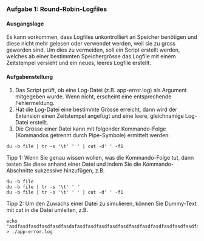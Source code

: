 ### Aufgabe 1: Round-Robin-Logfiles
#### Ausgangslage
Es kann vorkommen, dass Logfiles unkontrolliert an Speicher benötigen und diese nicht 
mehr gelesen oder verwendet werden, weil sie zu gross geworden sind. Um dies zu vermeiden,
soll ein Script erstellt werden, welches ab einer bestimmten Speichergrösse das Logfile 
mit einem Zeitstempel versieht und ein neues, leeres Logfile erstellt.

#### Aufgabenstellung
1. Das Script prüft, ob eine Log-Datei (z.B. app-error.log) als Argument mitgegeben wurde.
   Wenn nicht, erscheint eine entsprechende Fehlermeldung.
2. Hat die Log-Datei eine bestimmte Grösse erreicht, dann wird der Extension einen Zeitstempel angefügt
   und eine leere, gleichnamige Log-Datei erstellt.
3. Die Grösse einer Datei kann mit folgender Kommando-Folge (Kommandos getrennt durch Pipe-Symbole)
   ermittelt werden:
```
du -b file | tr -s '\t' ' ' | cut -d' ' -f1
```
Tipp 1: Wenn Sie genau wissen wollen, was die Kommando-Folge tut, dann testen Sie diese anhand einer
Datei und indem Sie die Kommando-Abschnitte sukzessive hinzufügen, z.B.
```
du -b file
du -b file | tr -s '\t' ' '
du -b file | tr -s '\t' ' ' | cut -d' ' -f1
```
Tipp 2: Um den Zuwachs einer Datei zu simulieren, können Sie Dummy-Text mit cat in die Datei umleiten,
z.B.
```
echo "asdfasdfasdfasdfasdfasdafasdfasdfasdfasdfasdfasdfasdfasdfasdfasdfasdfasdfasdf" > ./app-error.log
```
